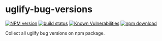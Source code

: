 # uglify-bug-versions

[![NPM version][npm-image]][npm-url]
[![build status][travis-image]][travis-url]
[![Known Vulnerabilities][snyk-image]][snyk-url]
[![npm download][download-image]][download-url]

[npm-image]: https://img.shields.io/npm/v/bug-versions.svg?style=flat-square
[npm-url]: https://npmjs.org/package/uglify-bug-versions
[travis-image]: https://img.shields.io/travis/cnpm/uglify-bug-versions.svg?style=flat-square
[travis-url]: https://travis-ci.org/cnpm/uglify-bug-versions
[snyk-image]: https://snyk.io/test/npm/uglify-bug-versions/badge.svg?style=flat-square
[snyk-url]: https://snyk.io/test/npm/uglify-bug-versions
[download-image]: https://img.shields.io/npm/dm/uglify-bug-versions.svg?style=flat-square
[download-url]: https://npmjs.org/package/uglify-bug-versions

Collect all uglify bug versions on npm package.
